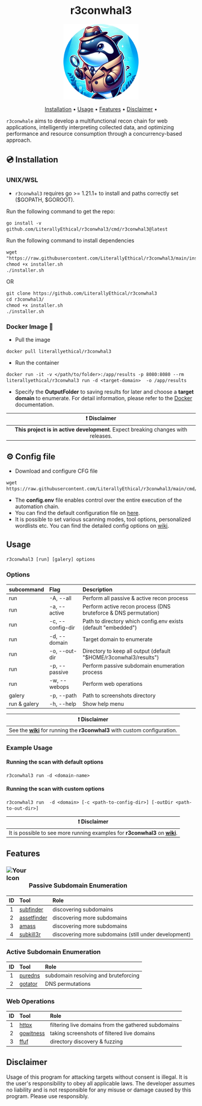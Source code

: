 <div align="center">
  <h1>r3conwhal3</h1>
</div>

<p align="center">
  <img src="assets/images/r3conwhal3.png" alt="r3conwhal3 Logo" class="img-circle" width=200 height=200>
</p>

<p align="center">
  <a href="#installation">Installation</a> •
  <a href="#usage">Usage</a> •
  <a href="#features">Features</a> •
  <a href="#disclaimer">Disclaimer</a> •
</p>

`r3conwhale` aims to develop a multifunctional recon chain for web applications, intelligently interpreting collected data, and optimizing performance and resource consumption through a concurrency-based approach.

## 💿 Installation

### UNIX/WSL

- `r3conwhal3` requires go >= 1.21.1+ to install and paths correctly set ($GOPATH, $GOROOT).

Run the following command to get the repo:

```
go install -v github.com/LiterallyEthical/r3conwhal3/cmd/r3conwhal3@latest
```

Run the following command to install dependencies

```
wget "https://raw.githubusercontent.com/LiterallyEthical/r3conwhal3/main/installer.sh"
chmod +x installer.sh
./installer.sh
```

OR

```
git clone https://github.com/LiterallyEthical/r3conwhal3
cd r3conwhal3/
chmod +x installer.sh
./installer.sh
```

### Docker Image 🐳

- Pull the image

```
docker pull literallyethical/r3conwhal3
```

- Run the container

```
docker run -it -v </path/to/folder>:/app/results -p 8080:8080 --rm literallyethical/r3conwhal3 run -d <target-domain>  -o /app/results
```

- Specify the **OutputFolder** to saving results for later and choose a **target domain** to enumerate. For detail information, please refer to the [Docker](https://hub.docker.com/r/literallyethical/r3conwhal3) documentation.

<div align="center">
  
| :exclamation:  **Disclaimer**  |
|:-------------------:|
| **This project is in active development**. Expect breaking changes with releases. |

</div>

## ⚙️ Config file

- Download and configure CFG file

```
wget https://raw.githubusercontent.com/LiterallyEthical/r3conwhal3/main/cmd/r3conwhal3/docs/config.env
```

- The **config.env** file enables control over the entire execution of the automation chain.
- You can find the default configuration file on [here](https://github.com/LiterallyEthical/r3conwhal3/blob/main/cmd/r3conwhal3/docs/config.env).
- It is possible to set various scanning modes, tool options, personalized wordlists etc. You can find the detailed config options on [wiki](https://github.com/LiterallyEthical/r3conwhal3/wiki/0x02%E2%80%90Configuration-File).

## Usage

```
r3conwhal3 [run] [galery] options
```

### Options

| subcommand   | Flag             | Description                                                       |
| :----------- | :--------------- | :---------------------------------------------------------------- |
| run          | -A, --all        | Perform all passive & active recon process                        |
| run          | -a, --active     | Perform active recon process (DNS bruteforce & DNS permutation)   |
| run          | -c, --config-dir | Path to directory which config.env exists (default "embedded")    |
| run          | -d, --domain     | Target domain to enumerate                                        |
| run          | -o, --out-dir    | Directory to keep all output (default "$HOME/r3conwhal3/results") |
| run          | -p, --passive    | Perform passive subdomain enumeration process                     |
| run          | -w, --webops     | Perform web operations                                            |
| galery       | -p, --path       | Path to screenshots directory                                     |
| run & galery | -h, --help       | Show help menu                                                    |

<div align="center">

|                                                   :exclamation: **Disclaimer**                                                    |
| :-------------------------------------------------------------------------------------------------------------------------------: |
| See the [**wiki**](https://github.com/LiterallyEthical/r3conwhal3/wiki) for running the **r3conwhal3** with custom configuration. |

</div>

### Example Usage

#### Running the scan with default options

```
r3conwhal3 run -d <domain-name>
```

#### Running the scan with custom options

```
r3conwhal3 run  -d <domain> [-c <path-to-config-dir>] [-outDir <path-to-out-dir>]
```

<div align="center">

|                                                             :exclamation: **Disclaimer**                                                              |
| :---------------------------------------------------------------------------------------------------------------------------------------------------: |
| It is possible to see more running examples for **r3conwhal3** on [**wiki**](https://github.com/LiterallyEthical/r3conwhal3/wiki/0x01%E2%80%90Usage). |

</div>

## Features

### <div style="position: relative; display: flex; align-items: flex-end;"><img src="assets/images/inspector_gadget.ico" alt="Your Icon" width="60" height="60"> Passive Subdomain Enumeration

| ID  | Tool                                                                      | Role                                                  |
| :-: | :------------------------------------------------------------------------ | :---------------------------------------------------- |
|  1  | [subfinder](https://github.com/projectdiscovery/subfinder)                | discovering subdomains                                |
|  2  | [assetfinder](https://github.com/tomnomnom/assetfinder)                   | discovering more subdomains                           |
|  3  | [amass](https://github.com/owasp-amass/amass)                             | discovering more subdomains                           |
|  4  | [subkill3r](https://github.com/LiterallyEthical/r3conwhal3/pkg/subkill3r) | discovering more subdomains (still under development) |

### Active Subdomain Enumeration

| ID  | Tool                                           | Role                                 |
| :-: | :--------------------------------------------- | :----------------------------------- |
|  1  | [puredns](https://github.com/d3mondev/puredns) | subdomain resolving and bruteforcing |
|  2  | [gotator](https://github.com/Josue87/gotator)  | DNS permutations                     |

### Web Operations

| ID  | Tool                                                           | Role                                                |
| :-: | :------------------------------------------------------------- | :-------------------------------------------------- |
|  1  | [httpx](https://github.com/projectdiscovery/httpx/tree/v1.3.7) | filtering live domains from the gathered subdomains |
|  2  | [gowitness](https://github.com/sensepost/gowitness)            | taking screenshots of filtered live domains         |
|  3  | [ffuf](https://github.com/ffuf/ffuf)                           | directory discovery & fuzzing                       |

## Disclaimer

Usage of this program for attacking targets without consent is illegal. It is the user's responsibility to obey all applicable laws. The developer assumes no liability and is not responsible for any misuse or damage caused by this program. Please use responsibly.
